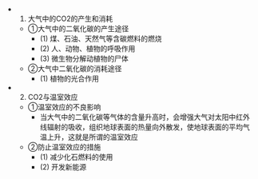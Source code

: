 -
  1. 大气中的CO2的产生和消耗
	- ①大气中的二氧化碳的产生途径
		- (1) 煤、石油、天然气等含碳燃料的燃烧
		- (2) 人、动物、植物的呼吸作用
		- (3) 微生物分解动植物的尸体
	- ②大气中二氧化碳的消耗途径
		- (1) 植物的光合作用
-
  2. CO2与温室效应
	- ①温室效应的不良影响
		- 当大气中的二氧化碳等气体的含量升高时，会增强大气对太阳中红外线辐射的吸收，组织地球表面的热量向外散发，使地球表面的平均气温上升，这就是所谓的温室效应
	- ②防止温室效应的措施
		- (1) 减少化石燃料的使用
		- (2) 开发新能源